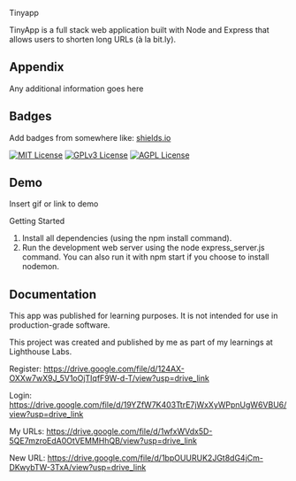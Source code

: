 
Tinyapp

TinyApp is a full stack web application built with Node and Express that allows users to shorten long URLs (à la bit.ly).


## Appendix

Any additional information goes here


## Badges

Add badges from somewhere like: [shields.io](https://shields.io/)

[![MIT License](https://img.shields.io/badge/License-MIT-green.svg)](https://choosealicense.com/licenses/mit/)
[![GPLv3 License](https://img.shields.io/badge/License-GPL%20v3-yellow.svg)](https://opensource.org/licenses/)
[![AGPL License](https://img.shields.io/badge/license-AGPL-blue.svg)](http://www.gnu.org/licenses/agpl-3.0)


## Demo

Insert gif or link to demo


Getting Started

1) Install all dependencies (using the npm install command).
2) Run the development web server using the node express_server.js command. You can also run it with npm start if you choose to install nodemon.


## Documentation

This app was published for learning purposes. It is not intended for use in production-grade software.

This project was created and published by me as part of my learnings at Lighthouse Labs.


Register: https://drive.google.com/file/d/124AX-OXXw7wX9J_5V1oOjTIqfF9W-d-T/view?usp=drive_link

Login: https://drive.google.com/file/d/19YZfW7K403TtrE7jWxXyWPpnUgW6VBU6/view?usp=drive_link

My URLs: https://drive.google.com/file/d/1wfxWVdx5D-5QE7mzroEdA0OtVEMMHhQB/view?usp=drive_link

New URL: https://drive.google.com/file/d/1bpOUURUK2JGt8dG4jCm-DKwybTW-3TxA/view?usp=drive_link




